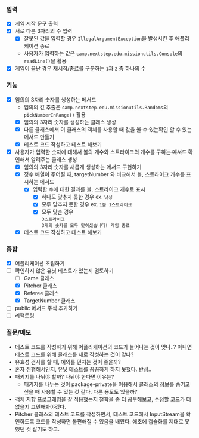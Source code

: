 ### 입력
- [x] 게임 시작 문구 출력
- [x] 서로 다른 3자리의 수 입력
  - [x] 잘못된 값을 입력할 경우 `IllegalArgumentException`을 발생시킨 후 애플리케이션 종료
  - 사용자가 입력하는 값은 `camp.nextstep.edu.missionutils.Console`의 `readLine()`을 활용
- [x] 게임이 끝난 경우 재시작/종료를 구분하는 `1`과 `2` 중 하나의 수

### 기능
- [x] 임의의 3자리 숫자를 생성하는 메서드
    - 임의의 값 추출은 `camp.nextstep.edu.missionutils.Randoms`의 `pickNumberInRange()` 활용
    - [x] 임의의 3자리 숫자를 생성하는 클래스 생성
    - [x] 다른 클래스에서 이 클래스의 객체를 사용할 때 값을 ~~볼 수 있는~~확인 할 수 있는 메서드 만들기
    - [x] 테스트 코드 작성하고 테스트 해보기
- [x] 사용자가 입력한 숫자에 대해서 볼의 개수와 스트라이크의 개수를 ~~구하는 메서드~~ 확인해서 알려주는 클래스 생성
  - [x] 임의의 3자리 숫자를 새롭게 생성하는 메서드 구현하기
  - [x] 정수 배열이 주어질 때, targetNumber 와 비교해서 볼, 스트라이크 개수를 표시하는 메서드
    - [x] 입력한 수에 대한 결과를 볼, 스트라이크 개수로 표시
      - [x] 하나도 맞추지 못한 경우 ex. `낫싱`
      - [x] 모두 맞추지 못한 경우 ex. `1볼 1스트라이크`
      - [x] 모두 맞춘 경우</br>
        `3스트라이크`</br>
        `3개의 숫자를 모두 맞히셨습니다! 게임 종료`
  - [x] 테스트 코드 작성하고 테스트 해보기

### 종합
- [x] 어플리케이션 조립하기
- [ ] 확인하지 않은 유닛 테스트가 있는지 검토하기
  - [ ] Game 클래스
  - [x] Pitcher 클래스
  - [x] Referee 클래스
  - [x] TargetNumber 클래스
- [ ] public 메서드 주석 추가하기
- [ ] 리팩토링

### 질문/메모
- 테스트 코드를 작성하기 위해 어플리케이션의 코드가 늘어나는 것이 맞나..? 아니면 테스트 코드를 위해 클래스를 새로 작성하는 것이 맞나?
- 유효성 검사를 할 때, 예외를 던지는 것이 좋을까?
- 혼자 진행해서인지, 유닛 테스트를 꼼꼼하게 하지 못했다. 반성..
- 패키지를 나눠야 할까? 나눠야 한다면 이유는?
  - 패키지를 나누는 것이 package-private을 이용해서 클래스의 정보를 숨기고 싶을 때 사용할 수 있는 것 같다. 다른 용도도 있을까?
- 객체 지향 프로그래밍을 잘 적용했는지 철학을 좀 더 공부해보고, 수정할 코드가 더 없을지 고민해봐야겠다.
- Pitcher 클래스의 테스트 코드를 작성하면서, 테스트 코드에서 InputStream을 확인하도록 코드를 작성하면 불편해질 수 있음을 배웠다. 애초에 캡슐화를 제대로 못 했던 것 같기도 하고.